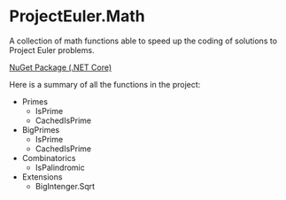 # ProjectEuler.Math

A collection of math functions able to speed up the coding of solutions to Project Euler problems.

[NuGet Package (.NET Core)](https://www.nuget.org/packages/ProjectEuler.Math/)

Here is a summary of all the functions in the project:
- Primes
  - IsPrime
  - CachedIsPrime
- BigPrimes
  - IsPrime
  - CachedIsPrime
- Combinatorics
  - IsPalindromic
- Extensions
  - BigIntenger.Sqrt
